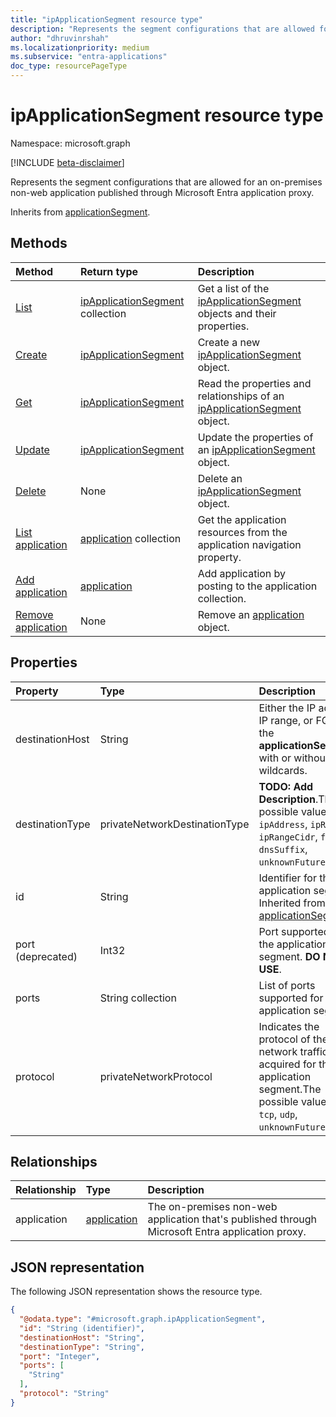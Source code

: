```yaml
---
title: "ipApplicationSegment resource type"
description: "Represents the segment configurations that are allowed for an on-premises non-web application published through Microsoft Entra application proxy."
author: "dhruvinrshah"
ms.localizationpriority: medium
ms.subservice: "entra-applications"
doc_type: resourcePageType
---
```


# ipApplicationSegment resource type

Namespace: microsoft.graph

[!INCLUDE [beta-disclaimer](../../includes/beta-disclaimer.md)]

Represents the segment configurations that are allowed for an on-premises non-web application published through Microsoft Entra application proxy.


Inherits from [applicationSegment](../resources/applicationsegment.md).

## Methods
|Method|Return type|Description|
|:---|:---|:---|
|[List](../api/onpremisespublishingprofile-list-applicationsegments.md)|[ipApplicationSegment](../resources/ipapplicationsegment.md) collection|Get a list of the [ipApplicationSegment](../resources/ipapplicationsegment.md) objects and their properties.|
|[Create](../api/onpremisespublishingprofile-post-applicationsegments.md)|[ipApplicationSegment](../resources/ipapplicationsegment.md)|Create a new [ipApplicationSegment](../resources/ipapplicationsegment.md) object.|
|[Get](../api/ipapplicationsegment-get.md)|[ipApplicationSegment](../resources/ipapplicationsegment.md)|Read the properties and relationships of an [ipApplicationSegment](../resources/ipapplicationsegment.md) object.|
|[Update](../api/ipapplicationsegment-update.md)|[ipApplicationSegment](../resources/ipapplicationsegment.md)|Update the properties of an [ipApplicationSegment](../resources/ipapplicationsegment.md) object.|
|[Delete](../api/onpremisespublishingprofile-delete-applicationsegments.md)|None|Delete an [ipApplicationSegment](../resources/ipapplicationsegment.md) object.|
|[List application](../api/ipapplicationsegment-list-application.md)|[application](../resources/application.md) collection|Get the application resources from the application navigation property.|
|[Add application](../api/ipapplicationsegment-post-application.md)|[application](../resources/application.md)|Add application by posting to the application collection.|
|[Remove application](../api/ipapplicationsegment-delete-application.md)|None|Remove an [application](../resources/application.md) object.|

## Properties
|Property|Type|Description|
|:---|:---|:---|
|destinationHost|String|Either the IP address, IP range, or FQDN of the **applicationSegment**, with or without wildcards.|
|destinationType|privateNetworkDestinationType|**TODO: Add Description**.The possible values are: `ipAddress`, `ipRange`, `ipRangeCidr`, `fqdn`, `dnsSuffix`, `unknownFutureValue`.|
|id|String|Identifier for the application segment. Inherited from [applicationSegment](../resources/applicationsegment.md).|
|port (deprecated)|Int32|Port supported for the application segment. **DO NOT USE**.|
|ports|String collection|List of ports supported for the application segment.|
|protocol|privateNetworkProtocol|Indicates the protocol of the network traffic acquired for the application segment.The possible values are: `tcp`, `udp`, `unknownFutureValue`.|

## Relationships
|Relationship|Type|Description|
|:---|:---|:---|
|application|[application](../resources/application.md)|The on-premises non-web application that's published through Microsoft Entra application proxy.|

## JSON representation
The following JSON representation shows the resource type.
<!-- {
  "blockType": "resource",
  "keyProperty": "id",
  "@odata.type": "microsoft.graph.ipApplicationSegment",
  "baseType": "microsoft.graph.applicationSegment",
  "openType": false
}
-->
``` json
{
  "@odata.type": "#microsoft.graph.ipApplicationSegment",
  "id": "String (identifier)",
  "destinationHost": "String",
  "destinationType": "String",
  "port": "Integer",
  "ports": [
    "String"
  ],
  "protocol": "String"
}
```

